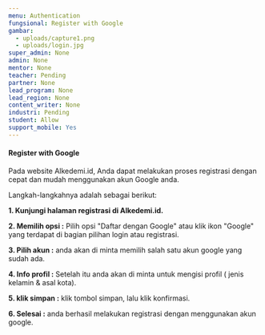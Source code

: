 ```yaml
---
menu: Authentication
fungsional: Register with Google
gambar:
  - uploads/capture1.png
  - uploads/login.jpg
super_admin: None
admin: None
mentor: None
teacher: Pending
partner: None
lead_program: None
lead_region: None
content_writer: None
industri: Pending
student: Allow
support_mobile: Yes
---
```

#### Register with Google

Pada website Alkedemi.id, Anda dapat melakukan proses registrasi dengan cepat dan mudah menggunakan akun Google anda.

Langkah-langkahnya adalah sebagai berikut:

**1. Kunjungi halaman registrasi di Alkedemi.id.**

**2﻿. Memilih opsi :** Pilih opsi "Daftar dengan Google" atau klik ikon "Google" yang terdapat di bagian pilihan login atau registrasi.

**3﻿. Pilih akun :** anda akan di minta memilih salah satu akun google yang sudah ada.

**4﻿. Info profil :** Setelah itu anda akan di minta untuk mengisi profil ( jenis kelamin & asal kota).

**5﻿. klik simpan :** klik tombol simpan, lalu klik konfirmasi.

**6﻿. Selesai :** anda berhasil melakukan registrasi dengan menggunakan akun google.